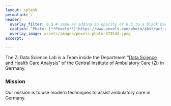 ```yaml
---
layout: splash
permalink: /
header:
  overlay_filter: 0.5 # same as adding an opacity of 0.5 to a black background
  caption: "Photo: [**Pexels**](https://www.pexels.com/photo/abstract-art-blur-bright-373543/)"
  overlay_image: assets/images/pexels-photo-373543.jpeg
excerpt: 

---
```


The Zi Data Science Lab is a Team inside the Department "[Data Science and Health Care Analysis](https://www.zi.de/das-zi/fachbereiche/data-science-und-versorgungsanalysen)" of the Central Institute of Ambulatory Care ([Zi](https://www.zi.de)) in Germany. 

### Mission

Our mission is to use modern techniques to assist ambulatory care in Germany.


